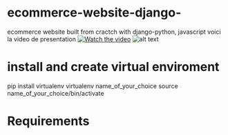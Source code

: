 # ecommerce-website-django-
ecommerce website built from cractch with django-python, javascript
voici la video de presentation 
[![Watch the video](https://donaldprogrammeur.com/wp-content/uploads/2022/04/eco1.png)](https://donaldprogrammeur.com/wp-content/uploads/2022/04/django-2022-04-13_21.52.14.mp4)
![alt text](https://donaldprogrammeur.com/wp-content/uploads/2022/04/eco2.png)

# install and create virtual enviroment

pip install virtualenv
virtualenv name_of_your_choice
source name_of_your_choice/bin/activate

# Requirements

